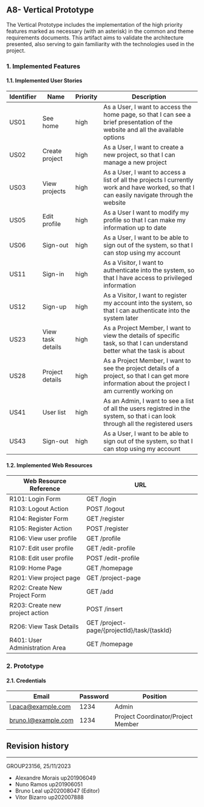 ## A8- Vertical Prototype

The Vertical Prototype includes the implementation of the high priority features marked as necessary (with an asterisk) in the common and theme requirements documents. This artifact aims to validate the architecture presented, also serving to gain familiarity with the technologies used in the project.


### 1. Implemented Features

#### 1.1. Implemented User Stories

Identifier | Name | Priority | Description |
--- |--- | --- | --- |
US01| See home | high | As a User, I want to access the home page, so that I can see a brief presentation of the website and all the available options |
US02| Create project | high | As a User, I want to create a new project, so that I can manage a new project |
US03| View projects | high | As a User, I want to access a list of all the projects I currently work and have worked, so that I can easily navigate through the website |
US05 | Edit profile | high | As a User I want to modify my profile so that I can make my information up to date |
US06 | Sign-out | high | As a User, I want to be able to sign out of the system, so that I can stop using my account |
US11| Sign-in | high | As a Visitor, I want to authenticate into the system, so that I have access to privileged information |
US12 | Sign-up | high | As a Visitor, I want to register my account into the system, so that I can authenticate into the system later |
US23 | View task details | high | As a Project Member, I want to view the details of specific task, so that I can understand better what the task is about | 
US28 | Project details | high | As a Project Member, I want to see the project details of a project, so that I can get more information about the project I am currently working on|
US41 | User list | high | As an Admin, I want to see a list of all the users registred in the system, so that i can look through all the registered users |
US43 | Sign-out | high | As a User, I want to be able to sign out of the system, so that I can stop using my account |

#### 1.2. Implemented Web Resources

| Web Resource Reference | URL                            |
| ---------------------- | ------------------------------ |
| R101: Login Form | GET /login   |
| R103: Logout Action | POST /logout |
| R104: Register Form | GET /register |
| R105: Register Action | POST /register |
| R106: View user profile | GET /profile |
| R107: Edit user profile | GET /edit-profile |
| R108: Edit user profile | POST /edit-profile |
| R109: Home Page | GET /homepage |
| R201: View project page | GET /project-page |
| R202: Create New Project Form | GET /add |
| R203: Create new project action | POST /insert |
| R206: View Task Details | GET /project-page/{projectId}/task/{taskId}|
| R401: User Administration Area | GET /homepage |

### 2. Prototype



#### 2.1. Credentials

| Email | Password | Position |
|-------|----------|----------|
|l.paca@example.com|1234|Admin|
|bruno.l@example.com|1234| Project Coordinator/Project Member|

## Revision history
---

GROUP23156, 25/11/2023

- Alexandre Morais up201906049
- Nuno Ramos up201906051 
- Bruno Leal up202008047 (Editor)
- Vitor Bizarro up202007888
